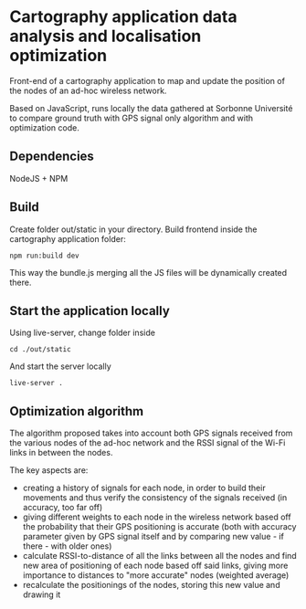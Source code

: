 # Cartography application data analysis and localisation optimization

Front-end of a cartography application to map and update the position of the nodes of an ad-hoc wireless network. 

Based on JavaScript, runs locally the data gathered at Sorbonne Université to compare ground truth with GPS signal only algorithm  and with optimization code.

## Dependencies
NodeJS + NPM

## Build
Create folder out/static in your directory. Build frontend inside the cartography application folder:
```
npm run:build dev
```

This way the bundle.js merging all the JS files will be dynamically created there.

## Start the application locally 
Using live-server, change folder inside 
```
cd ./out/static
```
And start the server locally
```
live-server .
```

## Optimization algorithm
The algorithm proposed takes into account both GPS signals received from the various nodes of the ad-hoc network and the RSSI signal of the Wi-Fi links in between the nodes. 

The key aspects are:
- creating a history of signals for each node, in order to build their movements and thus verify the consistency of the signals received (in accuracy, too far off)
- giving different weights to each node in the wireless network based off the probability that their GPS positioning is accurate (both with accuracy parameter given by GPS signal itself and by comparing new value - if there - with older ones)
- calculate RSSI-to-distance of all the links between all the nodes and find new area of positioning of each node based off said links, giving more importance to distances to "more accurate" nodes (weighted average)
- recalculate the positionings of the nodes, storing this new value and drawing it